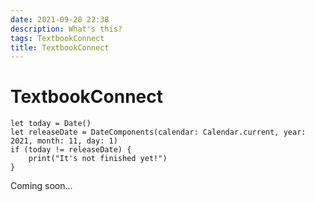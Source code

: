 ```yaml
---
date: 2021-09-28 22:38
description: What's this?
tags: TextbookConnect
title: TextbookConnect
---
```


# TextbookConnect

```
let today = Date()
let releaseDate = DateComponents(calendar: Calendar.current, year: 2021, month: 11, day: 1)
if (today != releaseDate) {
    print("It's not finished yet!")
}
```
Coming soon...
